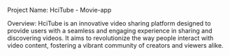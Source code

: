 Project Name: HciTube - Movie-app

Overview:
HciTube is an innovative video sharing platform designed to provide users with a seamless and engaging experience in sharing and discovering videos. It aims to revolutionize the way people interact with video content, fostering a vibrant community of creators and viewers alike.
